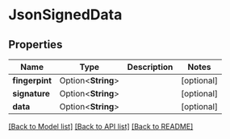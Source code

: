 # JsonSignedData

## Properties

Name | Type | Description | Notes
------------ | ------------- | ------------- | -------------
**fingerpint** | Option<**String**> |  | [optional]
**signature** | Option<**String**> |  | [optional]
**data** | Option<**String**> |  | [optional]

[[Back to Model list]](../README.md#documentation-for-models) [[Back to API list]](../README.md#documentation-for-api-endpoints) [[Back to README]](../README.md)


